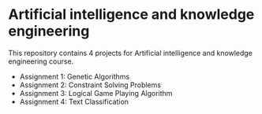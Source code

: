 # Artificial intelligence and knowledge engineering
This repository contains 4 projects for Artificial intelligence and knowledge engineering course.

- Assignment 1: Genetic Algorithms
- Assignment 2: Constraint Solving Problems
- Assignment 3: Logical Game Playing Algorithm 
- Assignment 4: Text Classification
